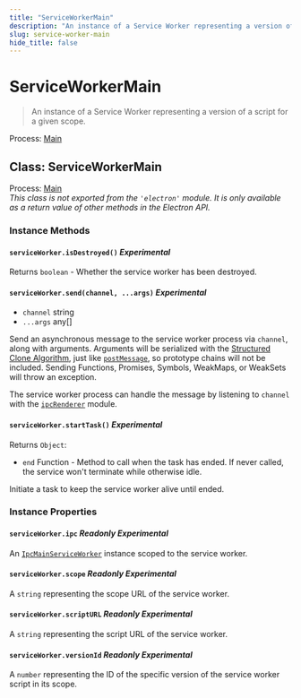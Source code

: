 ```yaml
---
title: "ServiceWorkerMain"
description: "An instance of a Service Worker representing a version of a script for a given scope."
slug: service-worker-main
hide_title: false
---
```


# ServiceWorkerMain

> An instance of a Service Worker representing a version of a script for a given scope.

Process: [Main](../glossary.md#main-process)

## Class: ServiceWorkerMain

Process: [Main](../glossary.md#main-process)<br />
_This class is not exported from the `'electron'` module. It is only available as a return value of other methods in the Electron API._

### Instance Methods

#### `serviceWorker.isDestroyed()` _Experimental_

Returns `boolean` - Whether the service worker has been destroyed.

#### `serviceWorker.send(channel, ...args)` _Experimental_

- `channel` string
- `...args` any[]

Send an asynchronous message to the service worker process via `channel`, along with
arguments. Arguments will be serialized with the [Structured Clone Algorithm][SCA],
just like [`postMessage`][], so prototype chains will not be included.
Sending Functions, Promises, Symbols, WeakMaps, or WeakSets will throw an exception.

The service worker process can handle the message by listening to `channel` with the
[`ipcRenderer`](ipc-renderer.md) module.

#### `serviceWorker.startTask()` _Experimental_

Returns `Object`:

- `end` Function - Method to call when the task has ended. If never called, the service won't terminate while otherwise idle.

Initiate a task to keep the service worker alive until ended.

### Instance Properties

#### `serviceWorker.ipc` _Readonly_ _Experimental_

An [`IpcMainServiceWorker`](ipc-main-service-worker.md) instance scoped to the service worker.

#### `serviceWorker.scope` _Readonly_ _Experimental_

A `string` representing the scope URL of the service worker.

#### `serviceWorker.scriptURL` _Readonly_ _Experimental_

A `string` representing the script URL of the service worker.

#### `serviceWorker.versionId` _Readonly_ _Experimental_

A `number` representing the ID of the specific version of the service worker script in its scope.

[SCA]: https://developer.mozilla.org/en-US/docs/Web/API/Web_Workers_API/Structured_clone_algorithm
[`postMessage`]: https://developer.mozilla.org/en-US/docs/Web/API/Window/postMessage
